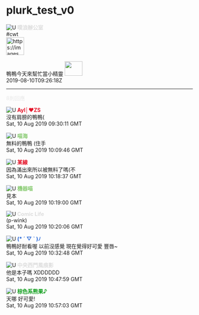 
plurk_test_v0
=============


![U](https://avatars.plurk.com/10003169-medium44.gif)**<font color="#DDDDDD"> 噗浪辦公室 </font>**  
<span class="hashtag">#cwt</span><br/><a class="ex_link pictureservices" href="https://images.plurk.com/4FLMfaC3B2KoX2tjvem4u9.jpg" rel="nofollow"><img alt="https://images.plurk.com/4FLMfaC3B2KoX2tjvem4u9.jpg" height="48" src="https://images.plurk.com/mx_4FLMfaC3B2KoX2tjvem4u9.jpg"/></a> <br/><br class="double-br"/>鴨鴨今天來幫忙當小精靈  <img class="emoticon_my" height="39" src="https://emos.plurk.com/3fad97d3af79f3711b56620deb7a81dd_w48_h39.png" width="48"/>  
2019-08-10T09:26:18Z
___  
<font color="#E8E8E8"> 8則回應 </font>

![U](https://avatars.plurk.com/3929015-small6.gif)**<font color="#E41227"> Ayl│❤ZS </font>**  
沒有肩膀的鴨鴨(  
Sat, 10 Aug 2019 09:30:11 GMT

![U](https://avatars.plurk.com/14842797-small15814655.gif)**<font color="#86CA6F"> 喵海 </font>**  
無料的鴨鴨 (住手  
Sat, 10 Aug 2019 10:09:46 GMT

![U](https://avatars.plurk.com/3266938-small23260085.gif)**<font color="#E41227"> 某線 </font>**  
因為滿出來所以被無料了嗎(不  
Sat, 10 Aug 2019 10:18:37 GMT

![U](https://avatars.plurk.com/11658732-small20159695.gif)**<font color="#86CA6F"> 機器喵 </font>**  
見本  
Sat, 10 Aug 2019 10:19:00 GMT

![U](https://www.plurk.com/static/default_small.gif)**<font color="#DDDDDD"> Comic Life </font>**  
(p-wink)  
Sat, 10 Aug 2019 10:20:06 GMT

![U](https://avatars.plurk.com/8758608-small4.gif)**<font color="#2264D6"> (* ´ ▽ ` )ﾉ </font>**  
鴨鴨好耐看喔 以前沒感覺 現在覺得好可愛  豐唇~  
Sat, 10 Aug 2019 10:32:48 GMT

![U](https://avatars.plurk.com/4141081-small102.gif)**<font color="#DDDDDD"> 中央西門風痕影 </font>**  
他是本子嗎 XDDDDDD  
Sat, 10 Aug 2019 10:47:59 GMT

![U](https://avatars.plurk.com/10111447-small10.gif)**<font color="#0A9C17"> 棕色系熊果♪ </font>**  
天哪 好可愛!  
Sat, 10 Aug 2019 10:57:03 GMT